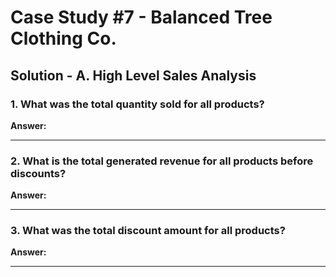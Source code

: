 # Case Study #7 - Balanced Tree Clothing Co.

## Solution - A. High Level Sales Analysis

### 1. What was the total quantity sold for all products?


**Answer:**


***


### 2. What is the total generated revenue for all products before discounts?


**Answer:**

***

### 3. What was the total discount amount for all products?

**Answer:**

***
